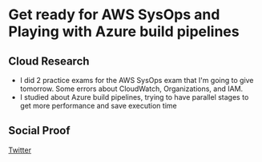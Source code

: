 # Get ready for AWS SysOps and Playing with Azure build pipelines

## Cloud Research

- I did 2 practice exams for the AWS SysOps exam that I'm going to give tomorrow. Some errors about CloudWatch, Organizations, and IAM.
- I studied about Azure build pipelines, trying to have parallel stages to get more performance and save execution time

## Social Proof

[Twitter](https://twitter.com/L0rum4/status/1291580980474589184)
